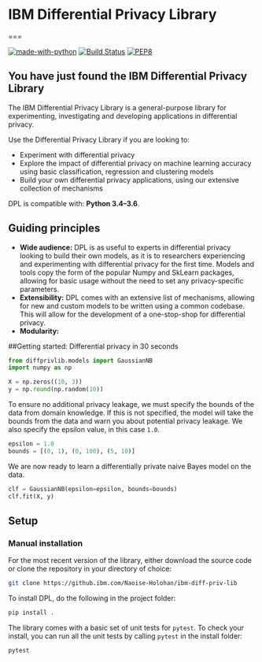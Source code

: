 # IBM Differential Privacy Library
===

[![made-with-python](https://img.shields.io/badge/Made%20with-Python-1f425f.svg)](https://www.python.org/) [![Build Status](https://travis.ibm.com/Naoise-Holohan/ibm-diff-priv-lib.svg?token=5fyN2Bv5EqM4nzxrLe6G&branch=master)](https://travis.ibm.com/Naoise-Holohan/ibm-diff-priv-lib) [![PEP8](https://img.shields.io/badge/code%20style-pep8-orange.svg)](https://www.python.org/dev/peps/pep-0008/)

## You have just found the IBM Differential Privacy Library

The IBM Differential Privacy Library is a general-purpose library for experimenting, investigating and developing applications in differential privacy.

Use the Differential Privacy Library if you are looking to:

- Experiment with differential privacy
- Explore the impact of differential privacy on machine learning accuracy using basic classification, regression and clustering models 
- Build your own differential privacy applications, using our extensive collection of mechanisms

DPL is compatible with: __Python 3.4–3.6__.

## Guiding principles

- __Wide audience:__ DPL is as useful to experts in differential privacy looking to build their own models, as it is to researchers experiencing and experimenting with differential privacy for the first time. Models and tools copy the form of the popular Numpy and SkLearn packages, allowing for basic usage without the need to set any privacy-specific parameters.
- __Extensibility:__ DPL comes with an extensive list of mechanisms, allowing for new and custom models to be written using a common codebase. This will allow for the development of a one-stop-shop for differential privacy.
- __Modularity:__

##Getting started: Differential privacy in 30 seconds

```python
from diffprivlib.models import GaussianNB
import numpy as np

X = np.zeros((10, 3))
y = np.round(np.random(10))
```

To ensure no additional privacy leakage, we must specify the bounds of the data from domain knowledge. If this is not specified, the model will take the bounds from the data and warn you about potential privacy leakage.
We also specify the epsilon value, in this case `1.0`.

```python
epsilon = 1.0
bounds = [(0, 1), (0, 100), (5, 10)]
```

We are now ready to learn a differentially private naive Bayes model on the data.

```python
clf = GaussianNB(epsilon=epsilon, bounds=bounds)
clf.fit(X, y)
```


## Setup

### Manual installation

For the most recent version of the library, either download the source code or clone the repository in your directory of choice:

```bash
git clone https://github.ibm.com/Naoise-Holohan/ibm-diff-priv-lib
```

To install DPL, do the following in the project folder:
```bash
pip install .
```

The library comes with a basic set of unit tests for `pytest`. To check your install, you can run all the unit tests by calling `pytest` in the install folder:

```bash
pytest
```
